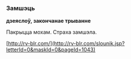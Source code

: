 ### Замшэць
**дзеяслоў, закончанае трыванне**

Пакрыцца мохам. Страха замшэла.

<a rel="author">[http://rv-blr.com/](http://rv-blr.com/slounik.jsp?letterId=0&maskId=0&pageId=1043)</a>
